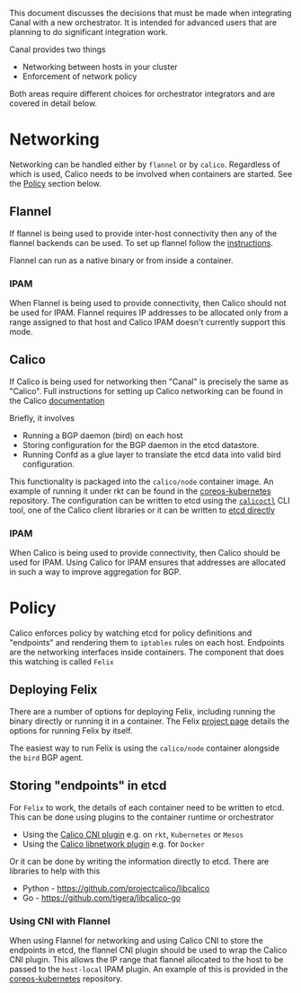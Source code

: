 This document discusses the decisions that must be made when integrating Canal with a new orchestrator. It is intended for advanced users that are planning to do significant integration work.

Canal provides two things

- Networking between hosts in your cluster
- Enforcement of network policy

Both areas require different choices for orchestrator integrators and are covered in detail below.

# Networking
Networking can be handled either by `flannel` or by `calico`. Regardless of which is used, Calico needs to be involved when containers are started. See the [Policy](#policy) section below. 

## Flannel
If flannel is being used to provide inter-host connectivity then any of the flannel backends can be used. To set up flannel follow the [instructions](https://coreos.com/flannel/docs/latest/flannel-config.html).

Flannel can run as a native binary or from inside a container.

### IPAM
When Flannel is being used to provide connectivity, then Calico should not be used for IPAM. Flannel requires IP addresses to be allocated only from a range assigned to that host and Calico IPAM doesn't currently support this mode. 

## Calico
If Calico is being used for networking then "Canal" is precisely the same as "Calico". Full instructions for setting up Calico networking can be found in the Calico [documentation](https://github.com/projectcalico/calico-containers/blob/master/README.md)

Briefly, it involves
* Running a BGP daemon (bird) on each host
* Storing configuration for the BGP daemon in the etcd datastore.
* Running Confd as a glue layer to translate the etcd data into valid bird configuration.

This functionality is packaged into the `calico/node` container image. An example of running it under rkt can be found in the [coreos-kubernetes](https://github.com/coreos/coreos-kubernetes/blob/master/Documentation/deploy-master.md#set-up-calico-node-container-optional) repository.
The configuration can be written to etcd using the [`calicoctl`](https://github.com/projectcalico/calico-containers/tree/v0.22.0/docs/calicoctl.md) CLI tool, one of the Calico client libraries or it can be written to [etcd directly](https://github.com/projectcalico/calico-containers/blob/v0.22.0/docs/etcdStructure.md)
 
### IPAM
When Calico is being used to provide connectivity, then Calico should be used for IPAM. Using Calico for IPAM ensures that addresses are allocated in such a way to improve aggregation for BGP. 
 
# Policy
Calico enforces policy by watching etcd for policy definitions and "endpoints" and rendering them to `iptables` rules on each host. Endpoints are the networking interfaces inside containers. The component that does this watching is called `Felix` 

## Deploying Felix
There are a number of options for deploying Felix, including running the binary directly or running it in a container. The Felix [project page](https://github.com/projectcalico/calico/blob/1.4.1b2/README.md#how-do-i-buildrun-Felix) details the options for running Felix by itself.

The easiest way to run Felix is using the `calico/node` container alongside the `bird` BGP agent.
 
## Storing "endpoints" in etcd
For `Felix` to work, the details of each container need to be written to etcd. This can be done using plugins to the container runtime or orchestrator
* Using the [Calico CNI plugin](https://github.com/projectcalico/calico-cni) e.g. on `rkt`, `Kubernetes` or `Mesos`
* Using the [Calico libnetwork plugin](https://github.com/projectcalico/libnetwork-plugin) e.g. for `Docker`

Or it can be done by writing the information directly to etcd. There are libraries to help with this
* Python - https://github.com/projectcalico/libcalico
* Go - https://github.com/tigera/libcalico-go

### Using CNI with Flannel
When using Flannel for networking and using Calico CNI to store the endpoints in etcd, the flannel CNI plugin should be used to wrap the Calico CNI plugin. This allows the IP range that flannel allocated to the host to be passed to the `host-local` IPAM plugin. An example of this is provided in the [coreos-kubernetes](https://github.com/coreos/coreos-kubernetes/blob/master/Documentation/deploy-master.md#set-up-the-cni-config-optional) repository.
